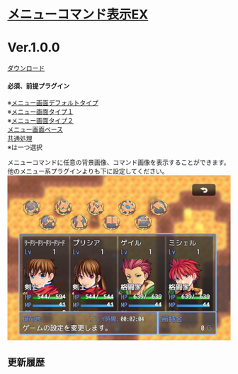 # [メニューコマンド表示EX](https://raw.githubusercontent.com/nuun888/MZ/master/NUUN_MenuCommandEX.js)
# Ver.1.0.0
[ダウンロード](https://raw.githubusercontent.com/nuun888/MZ/master/NUUN_MenuCommandEX.js)
#### 必須、前提プラグイン
※[メニュー画面デフォルトタイプ](https://github.com/nuun888/MZ/blob/master/README/MenuScreen_default.md)   
※[メニュー画面タイプ１](https://github.com/nuun888/MZ/blob/master/README/MenuScreen.md)  
※[メニュー画面タイプ２](https://github.com/nuun888/MZ/blob/master/README/MenuScreen_2.md)  
[メニュー画面ベース](https://raw.githubusercontent.com/nuun888/MZ/master/NUUN_MenuScreenEXBase.js)  
[共通処理](https://github.com/nuun888/MZ/blob/master/README/Base.md)  
※は一つ選択  

メニューコマンドに任意の背景画像、コマンド画像を表示することができます。  
他のメニュー系プラグインよりも下に設定してください。  
![画像](img/MenuCommandEX1.png)   

## 更新履歴
